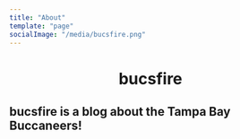 ```yaml
---
title: "About"
template: "page"
socialImage: "/media/bucsfire.png"
---
```

<h1 align="center">
  bucsfire
</h1>

## bucsfire is a blog about the Tampa Bay Buccaneers!

